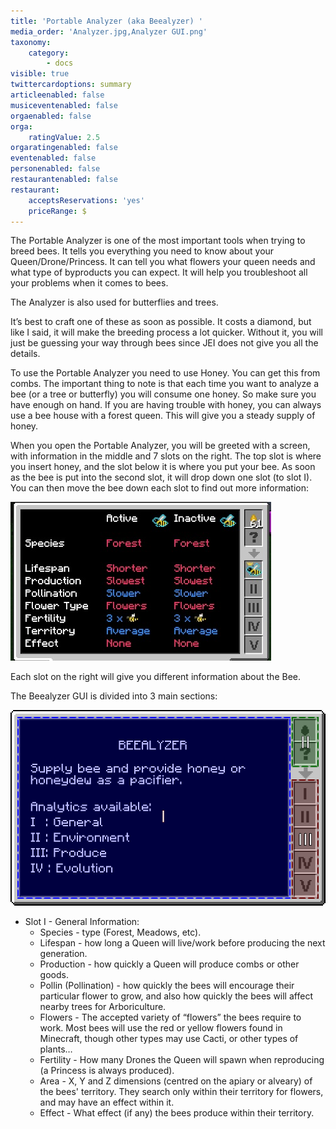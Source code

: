 ```yaml
---
title: 'Portable Analyzer (aka Beealyzer) '
media_order: 'Analyzer.jpg,Analyzer GUI.png'
taxonomy:
    category:
        - docs
visible: true
twittercardoptions: summary
articleenabled: false
musiceventenabled: false
orgaenabled: false
orga:
    ratingValue: 2.5
orgaratingenabled: false
eventenabled: false
personenabled: false
restaurantenabled: false
restaurant:
    acceptsReservations: 'yes'
    priceRange: $
---
```


The Portable Analyzer is one of the most important tools when trying to breed bees. It tells you everything you need to know about your Queen/Drone/Princess. It can tell you what flowers your queen needs and what type of byproducts you can expect. It will help you troubleshoot all your problems when it comes to bees.

The Analyzer is also used for butterflies and trees.

It’s best to craft one of these as soon as possible. It costs a diamond, but like I said, it will make the breeding process a lot quicker. Without it, you will just be guessing your way through bees since JEI does not give you all the details.

To use the Portable Analyzer you need to use Honey. You can get this from combs. The important thing to note is that each time you want to analyze a bee (or a tree or butterfly) you will consume one honey. So make sure you have enough on hand. If you are having trouble with honey, you can always use a bee house with a forest queen. This will give you a steady supply of honey.

When you open the Portable Analyzer, you will be greeted with a screen, with information in the middle and 7 slots on the right. The top slot is where you insert honey, and the slot below it is where you put your bee. As soon as the bee is put into the second slot, it will drop down one slot (to slot I). You can then move the bee down each slot to find out more information:

![](Analyzer.jpg)

Each slot on the right will give you different information about the Bee.

The Beealyzer GUI is divided into 3 main sections:

![](Analyzer%20GUI.png)

* Slot I - General Information:
	* Species - type (Forest, Meadows, etc).
	* Lifespan - how long a Queen will live/work before producing the next generation.
	* Production - how quickly a Queen will produce combs or other goods.
	* Pollin (Pollination) - how quickly the bees will encourage their particular flower to grow, and also how quickly the bees will affect nearby trees for Arboriculture.
	* Flowers - The accepted variety of “flowers” the bees require to work. Most bees will use the red or yellow flowers found in Minecraft, though other types may use Cacti, or other types of plants…
	* Fertility - How many Drones the Queen will spawn when reproducing (a Princess is always produced).
	* Area - X, Y and Z dimensions (centred on the apiary or alveary) of the bees' territory. They search only within their territory for flowers, and may have an effect within it.
	* Effect - What effect (if any) the bees produce within their territory.




